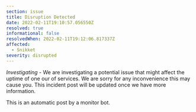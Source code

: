 ```yaml
---
section: issue
title: Disruption Detected
date: 2022-02-11T19:10:57.056550Z
resolved: true
informational: false
resolvedWhen: 2022-02-11T19:12:06.817337Z
affected:
  - Snikket
severity: disrupted
---
```

*Investigating* - We are investigating a potential issue that might affect the uptime of one our of services. We are sorry for any inconvenience this may cause you. This incident post will be updated once we have more information.

This is an automatic post by a monitor bot.
        